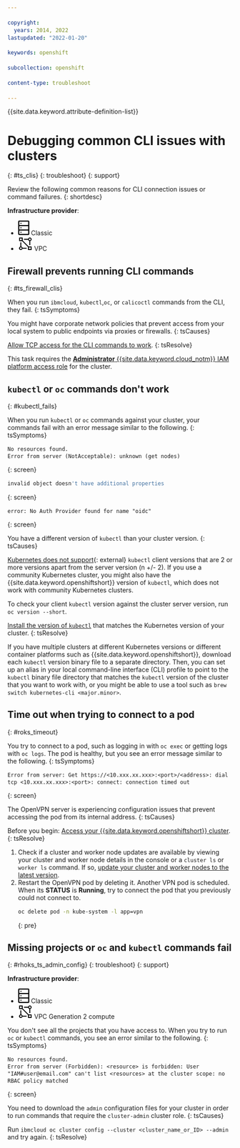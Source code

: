 ```yaml
---

copyright: 
  years: 2014, 2022
lastupdated: "2022-01-20"

keywords: openshift

subcollection: openshift

content-type: troubleshoot

---
```


{{site.data.keyword.attribute-definition-list}}


# Debugging common CLI issues with clusters
{: #ts_clis}
{: troubleshoot}
{: support}

Review the following common reasons for CLI connection issues or command failures.
{: shortdesc}

**Infrastructure provider**:
* ![Classic infrastructure provider icon.](images/icon-classic-2.svg) Classic
* ![VPC infrastructure provider icon.](images/icon-vpc-2.svg) VPC

## Firewall prevents running CLI commands
{: #ts_firewall_clis}


When you run `ibmcloud`, `kubectl`,`oc`,  or `calicoctl` commands from the CLI, they fail.
{: tsSymptoms}


You might have corporate network policies that prevent access from your local system to public endpoints via proxies or firewalls.
{: tsCauses}


[Allow TCP access for the CLI commands to work](/docs/openshift?topic=openshift-firewall#firewall_bx).
{: tsResolve}

This task requires the [**Administrator** {{site.data.keyword.cloud_notm}} IAM platform access role](/docs/openshift?topic=openshift-users#checking-perms) for the cluster.



## `kubectl` or `oc` commands don't work
{: #kubectl_fails}


When you run `kubectl` or `oc` commands against your cluster, your commands fail with an error message similar to the following.
{: tsSymptoms}

```
No resources found.
Error from server (NotAcceptable): unknown (get nodes)
```
{: screen}

```sh
invalid object doesn't have additional properties
```
{: screen}

```
error: No Auth Provider found for name "oidc"
```
{: screen}


You have a different version of `kubectl` than your cluster version.
{: tsCauses}

[Kubernetes does not support](https://kubernetes.io/releases/version-skew-policy/){: external} `kubectl` client versions that are 2 or more versions apart from the server version (n +/- 2). If you use a community Kubernetes cluster, you might also have the {{site.data.keyword.openshiftshort}} version of `kubectl`, which does not work with community Kubernetes clusters.

To check your client `kubectl` version against the cluster server version, run `oc version --short`.


[Install the version of `kubectl`](/docs/openshift?topic=openshift-openshift-cli#cli_oc) that matches the Kubernetes version of your cluster.
{: tsResolve}

If you have multiple clusters at different Kubernetes versions or different container platforms such as {{site.data.keyword.openshiftshort}}, download each `kubectl` version binary file to a separate directory. Then, you can set up an alias in your local command-line interface (CLI) profile to point to the `kubectl` binary file directory that matches the `kubectl` version of the cluster that you want to work with, or you might be able to use a tool such as `brew switch kubernetes-cli <major.minor>`.





## Time out when trying to connect to a pod
{: #roks_timeout}


You try to connect to a pod, such as logging in with `oc exec` or getting logs with `oc logs`. The pod is healthy, but you see an error message similar to the following.
{: tsSymptoms}

```
Error from server: Get https://<10.xxx.xx.xxx>:<port>/<address>: dial tcp <10.xxx.xx.xxx>:<port>: connect: connection timed out
```
{: screen}


The OpenVPN server is experiencing configuration issues that prevent accessing the pod from its internal address.
{: tsCauses}


Before you begin: [Access your {{site.data.keyword.openshiftshort}} cluster](/docs/openshift?topic=openshift-access_cluster).
{: tsResolve}

1. Check if a cluster and worker node updates are available by viewing your cluster and worker node details in the console or a `cluster ls` or `worker ls` command. If so, [update your cluster and worker nodes to the latest version](/docs/openshift?topic=openshift-update).
2. Restart the OpenVPN pod by deleting it. Another VPN pod is scheduled. When its **STATUS** is **Running**, try to connect the pod that you previously could not connect to.
    ```sh
    oc delete pod -n kube-system -l app=vpn
    ```
    {: pre}

## Missing projects or `oc` and `kubectl` commands fail
{: #rhoks_ts_admin_config}
{: troubleshoot}
{: support}

**Infrastructure provider**:
* ![Classic infrastructure provider icon.](images/icon-classic-2.svg) Classic
* ![VPC infrastructure provider icon.](images/icon-vpc-2.svg) VPC Generation 2 compute


You don't see all the projects that you have access to. When you try to run `oc` or `kubectl` commands, you see an error similar to the following.
{: tsSymptoms}

```
No resources found.
Error from server (Forbidden): <resource> is forbidden: User "IAM#user@email.com" can't list <resources> at the cluster scope: no RBAC policy matched
```
{: screen}

You need to download the `admin` configuration files for your cluster in order to run commands that require the `cluster-admin` cluster role.
{: tsCauses}


Run `ibmcloud oc cluster config --cluster <cluster_name_or_ID> --admin` and try again.
{: tsResolve}






